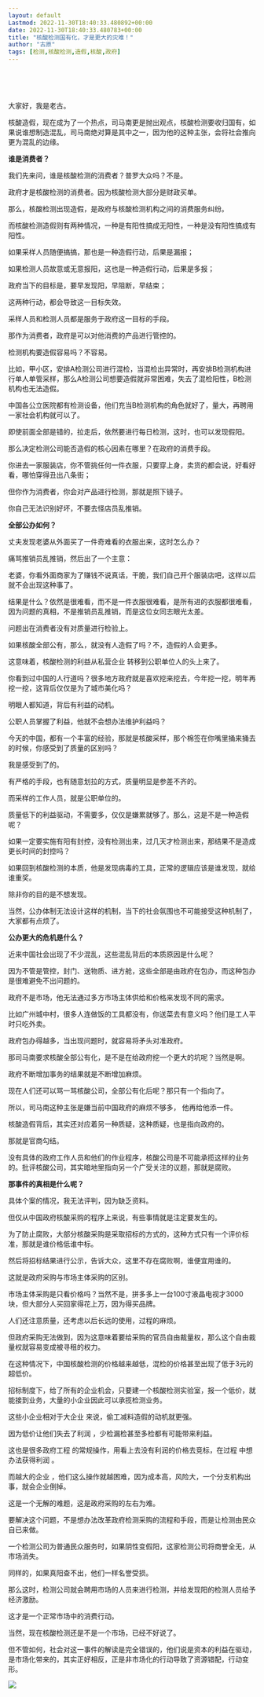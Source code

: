 ```yaml
---
layout: default
Lastmod: 2022-11-30T18:40:33.480892+00:00
date: 2022-11-30T18:40:33.480783+00:00
title: "核酸检测国有化，才是更大的灾难！"
author: "古原"
tags: [检测,核酸检测,造假,核酸,政府]
---
```


‍

‍

大家好，我是老古。  

核酸造假，现在成为了一个热点，司马南更是抛出观点，核酸检测要收归国有，如果说谁想制造混乱，司马南绝对算是其中之一，因为他的这种主张，会将社会推向更为混乱的边缘。

**谁是消费者？**  

我们先来问，谁是核酸检测的消费者？普罗大众吗？不是。  

政府才是核酸检测的消费者。因为核酸检测大部分是财政买单。  

那么，核酸检测出现造假，是政府与核酸检测机构之间的消费服务纠纷。  

而核酸检测造假则有两种情况，一种是有阳性搞成无阳性，一种是没有阳性搞成有阳性。

如果采样人员随便搞搞，那也是一种造假行动，后果是漏报；  

如果检测人员故意或无意报阳，这也是一种造假行动，后果是多报；

政府当下的目标是，要早发现阳，早阻断，早结束；  

这两种行动，都会导致这一目标失效。  

采样人员和检测人员都是服务于政府这一目标的手段。  

那作为消费者，政府是可以对他消费的产品进行管控的。  

检测机构要造假容易吗？不容易。  

比如，甲小区，安排A检测公司进行混检，当混检出异常时，再安排B检测机构进行单人单管采样，那么A检测公司想要造假就非常困难，失去了混检阳性，B检测机构也无法造假。  

中国各公立医院都有检测设备，他们充当B检测机构的角色就好了，量大，再聘用一家社会机构就可以了。  

即使前面全部是错的，拉走后，依然要进行每日检测，这时，也可以发现假阳。  

那么决定检测公司能否造假的核心因素在哪里？在政府的消费手段。  

你进去一家服装店，你不管挑任何一件衣服，只要穿上身，卖货的都会说，好看好看，哪怕穿得丑出八条街；

但你作为消费者，你会对产品进行检测，那就是照下镜子。  

你自己无法识别好坏，不要去怪店员乱推销。  

**全部公办如何？**  

丈夫发现老婆从外面买了一件奇难看的衣服出来，这时怎么办？  

痛骂推销员乱推销，然后出了一个主意：  

老婆，你看外面商家为了赚钱不说真话，干脆，我们自己开个服装店吧，这样以后就不会出现这种事了。

结果是什么？依然是很难看，而不是一件衣服很难看，是所有进的衣服都很难看，因为问题的真相，不是推销员乱推销，而是这位女同志眼光太差。  

问题出在消费者没有对质量进行检验上。

如果核酸全部公有，那么，就没有人造假了吗？不，造假的人会更多。  

这意味着，核酸检测的利益从私营企业 转移到公职单位人的头上来了。  

你看到过中国的人行道吗？很多地方政府就是喜欢挖来挖去，今年挖一挖，明年再挖一挖，这背后仅仅是为了城市美化吗？  

明眼人都知道，背后有利益的动机。

公职人员掌握了利益，他就不会想办法维护利益吗？  

今天的中国，都有一个丰富的经验，那就是核酸采样，那个棉签在你嘴里捅来捅去的时候，你感受到了质量的区别吗？  

我是感受到了的。

有严格的手段，也有随意划拉的方式，质量明显是参差不齐的。

而采样的工作人员，就是公职单位的。  

质量低下的利益驱动，不需要多，仅仅是嫌累就够了。那么，这是不是一种造假呢？  

如果一定要实施有阳有封控，没有检测出来，过几天才检测出来，那结果不是造成更长时间的封控吗？  

如果回到核酸检测的本质，他是发现病毒的工具，正常的逻辑应该是谁发现，就给谁重奖。  

除非你的目的是不想发现。  

当然，公办体制无法设计这样的机制，当下的社会氛围也不可能接受这种机制了，大家都有点烦了。  

**公办更大的危机是什么？**  

近来中国社会出现了不少混乱，这些混乱背后的本质原因是什么呢？  

因为不管是管控，封门、送物质、进方舱，这些全部是由政府在包办，而这种包办是很难避免不出问题的。

政府不是市场，他无法通过多方市场主体供给和价格来发现不同的需求。

比如广州城中村，很多人连做饭的工具都没有，你送菜去有意义吗？他们是工人平时只吃外卖。

政府包办得越多，当出现问题时，就容易将矛头对准政府。  

那司马南要求核酸全部公有化，是不是在给政府挖一个更大的坑呢？当然是啊。  

政府不断增加事务的结果就是不断增加麻烦。  

现在人们还可以骂一骂核酸公司，全部公有化后呢？那只有一个指向了。

所以，司马南这种主张是嫌当前中国政府的麻烦不够多， 他再给他添一件。

核酸造假背后，其实还对应着另一种质疑，这种质疑，也是指向政府的。  

那就是官商勾结。  

没有具体的政府工作人员和他们的作业程序，核酸公司是不可能承揽这样的业务的。批评核酸公司，其实暗地里指向另一个广受关注的议题，那就是腐败。  

**那事件的真相是什么呢？**  

具体个案的情况，我无法评判，因为缺乏资料。  

但仅从中国政府核酸采购的程序上来说，有些事情就是注定要发生的。

为了防止腐败，大部分核酸采购是采取招标的方式的，这种方式只有一个评价标准，那就是谁价格低谁中标。

然后将招标结果进行公示，告诉大众，这里不存在腐败啊，谁便宜用谁的。  

这就是政府采购与市场主体采购的区别。  

市场主体采购是只看价格吗？当然不是，拼多多上一台100寸液晶电视才3000块，但大部分人买回家得花上万，因为得买品牌。

人们还注意质量，还考虑以后长远的使用，过程的麻烦。  

但政府采购无法做到，因为这意味着要给采购的官员自由裁量权，那么这个自由裁量权就容易变成被寻租的权力。  

在这种情况下，中国核酸检测的价格越来越低，混检的价格甚至出现了低于3元的超低价。  

招标制度下，给了所有的企业机会，只要建一个核酸检测实验室，报一个低价，就能接到业务，大量的小企业因此可以承揽检测业务。  

这些小企业相对于大企业 来说，偷工减料造假的动机就更强。  

因为低价让他们失去了利润 ，少检漏检甚至多检都有可能带来利益。

这也是很多政府工程 的常规操作，用看上去没有利润的价格去竞标，在过程 中想办法获得利润 。  

而越大的企业 ，他们这么操作就越困难，因为成本高，风险大，一个分支机构出事，就会企业倒掉。

这是一个无解的难题，这是政府采购的左右为难。  

要解决这个问题，不是想办法改革政府检测采购的流程和手段，而是让检测由民众自已来做。

一个检测公司为普通民众服务时，如果阴性变假阳，这家检测公司将商誉全无，从市场消失。  

同样的，如果真阳查不出，他们一样名誉受损。  

那么这时，检测公司就会聘用市场的人员来进行检测，并给发现阳的检测人员给予经济激励。  

这才是一个正常市场中的消费行动。

当然，现在核酸检测还是不是一个市场，已经不好说了。  

但不管如何，社会对这一事件的解读是完全错误的，他们说是资本的利益在驱动，是市场化带来的，其实正好相反，正是非市场化的行动导致了资源错配，行动变形。

![](https://images.weserv.nl/?url=https%3A//mmbiz.qpic.cn/mmbiz_png/W7S6UBiahSDIcaJ4ia1hOfEoegKMibuo1nZgSpQbxuuSuonanrYVBibhicicODbUg1RiaBPtO86BBKRqkesx4YoWbH15w/640%3Fwx_fmt%3Dpng)

